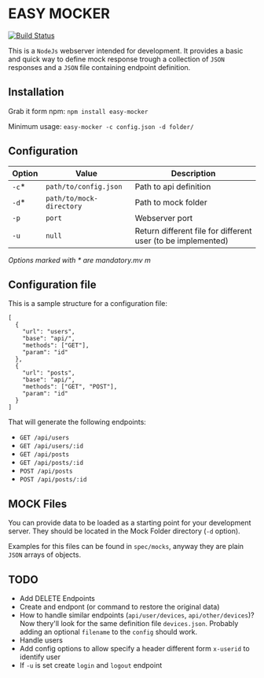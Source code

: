 # EASY MOCKER

[![Build Status](https://travis-ci.org/teone/easy-mocker.svg?branch=master)](https://travis-ci.org/teone/easy-mocker)

This is a `NodeJs` webserver intended for development. It provides a basic and quick way to define mock response trough a collection of `JSON` responses and a `JSON` file containing endpoint definition.

## Installation

Grab it form npm: `npm install easy-mocker`

Minimum usage: `easy-mocker -c config.json -d folder/`

## Configuration

| Option | Value | Description |
| ------ | ----- | ----------- |
| `-c`*  | `path/to/config.json` | Path to api definition |
| `-d`*  | `path/to/mock-directory` | Path to mock folder |
| `-p`   | `port` | Webserver port |
| `-u`   | `null` | Return different file for different user (to be implemented) |

 _Options marked with * are mandatory.mv m_

## Configuration file

This is a sample structure for a configuration file:

```
[
  {
    "url": "users",
    "base": "api/",
    "methods": ["GET"],
    "param": "id"
  },
  {
    "url": "posts",
    "base": "api/",
    "methods": ["GET", "POST"],
    "param": "id"
  }
]
```

That will generate the following endpoints:

- `GET /api/users`
- `GET /api/users/:id`
- `GET /api/posts`
- `GET /api/posts/:id`
- `POST /api/posts`
- `POST /api/posts/:id`

## MOCK Files

You can provide data to be loaded as a starting point for your development server. They should be located in the Mock Folder directory (`-d` option).

Examples for this files can be found in `spec/mocks`, anyway they are plain `JSON` arrays of objects.

## TODO

- Add DELETE Endpoints
- Create and endpont (or command to restore the original data)
- How to handle similar endpoints (`api/user/devices`, `api/other/devices`)? Now thery'll look for the same definition file `devices.json`. Probably adding an optional `filename` to the `config` should work.
- Handle users
- Add config options to allow specify a header different form `x-userid` to identify user
- If `-u` is set create `login` and `logout` endpoint



